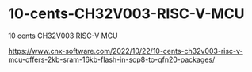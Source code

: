 # 10-cents-CH32V003-RISC-V-MCU
10 cents CH32V003 RISC-V MCU

https://www.cnx-software.com/2022/10/22/10-cents-ch32v003-risc-v-mcu-offers-2kb-sram-16kb-flash-in-sop8-to-qfn20-packages/
